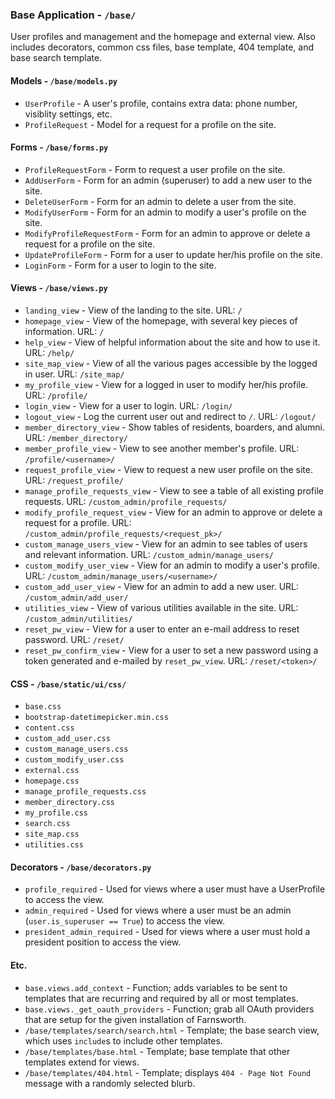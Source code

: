 ### Base Application - `/base/`
User profiles and management and the homepage and external view.
Also includes decorators, common css files, base template, 404 template, and base search template.

#### Models - `/base/models.py`
* `UserProfile` - A user's profile, contains extra data: phone number, visiblity settings, etc.
* `ProfileRequest` - Model for a request for a profile on the site.

#### Forms - `/base/forms.py`
* `ProfileRequestForm` - Form to request a user profile on the site.
* `AddUserForm` - Form for an admin (superuser) to add a new user to the site.
* `DeleteUserForm` - Form for an admin to delete a user from the site.
* `ModifyUserForm` - Form for an admin to modify a user's profile on the site.
* `ModifyProfileRequestForm` - Form for an admin to approve or delete a request for a profile on the site.
* `UpdateProfileForm` - Form for a user to update her/his profile on the site.
* `LoginForm` - Form for a user to login to the site.

#### Views - `/base/views.py`
* `landing_view` - View of the landing to the site. URL: `/`
* `homepage_view` - View of the homepage, with several key pieces of information. URL: `/`
* `help_view` - View of helpful information about the site and how to use it. URL: `/help/`
* `site_map_view` - View of all the various pages accessible by the logged in user.  URL: `/site_map/`
* `my_profile_view` - View for a logged in user to modify her/his profile. URL: `/profile/`
* `login_view` - View for a user to login. URL: `/login/`
* `logout_view` - Log the current user out and redirect to `/`. URL: `/logout/`
* `member_directory_view` - Show tables of residents, boarders, and alumni. URL: `/member_directory/`
* `member_profile_view` - View to see another member's profile. URL: `/profile/<username>/`
* `request_profile_view` - View to request a new user profile on the site. URL: `/request_profile/`
* `manage_profile_requests_view` - View to see a table of all existing profile requests. URL: `/custom_admin/profile_requests/`
* `modify_profile_request_view` - View for an admin to approve or delete a request for a profile. URL: `/custom_admin/profile_requests/<request_pk>/`
* `custom_manage_users_view` - View for an admin to see tables of users and relevant information. URL: `/custom_admin/manage_users/`
* `custom_modify_user_view` - View for an admin to modify a user's profile. URL: `/custom_admin/manage_users/<username>/`
* `custom_add_user_view` - View for an admin to add a new user. URL: `/custom_admin/add_user/`
* `utilities_view` - View of various utilities available in the site. URL: `/custom_admin/utilities/`
* `reset_pw_view` - View for a user to enter an e-mail address to reset password. URL: `/reset/`
* `reset_pw_confirm_view` - View for a user to set a new password using a token generated and e-mailed by `reset_pw_view`. URL: `/reset/<token>/`

#### CSS - `/base/static/ui/css/`
* `base.css`
* `bootstrap-datetimepicker.min.css`
* `content.css`
* `custom_add_user.css`
* `custom_manage_users.css`
* `custom_modify_user.css`
* `external.css`
* `homepage.css`
* `manage_profile_requests.css`
* `member_directory.css`
* `my_profile.css`
* `search.css`
* `site_map.css`
* `utilities.css`

#### Decorators - `/base/decorators.py`
* `profile_required` - Used for views where a user must have a UserProfile to access the view.
* `admin_required` - Used for views where a user must be an admin (`user.is_superuser == True`) to access the view.
* `president_admin_required` - Used for views where a user must hold a president position to access the view.

#### Etc.
* `base.views.add_context` - Function; adds variables to be sent to templates that are recurring and required by all or most templates.
* `base.views._get_oauth_providers` - Function; grab all OAuth providers that are setup for the given installation of Farnsworth.
* `/base/templates/search/search.html` - Template; the base search view, which uses `include`s to include other templates.
* `/base/templates/base.html` - Template; base template that other templates extend for views.
* `/base/templates/404.html` - Template; displays `404 - Page Not Found` message with a randomly selected blurb.
